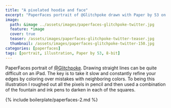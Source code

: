 ```yaml
---
title: "A pixelated hoodie and face"
excerpt: "PaperFaces portrait of @Glitchpoke drawn with Paper by 53 on an iPad."
image: 
  path: &image ../assets/images/paperfaces-glitchpoke-twitter.jpg 
  feature: *image
  cover: true
  teaser: /assets/images/paperfaces-glitchpoke-twitter-teaser.jpg
  thumbnail: /assets/images/paperfaces-glitchpoke-twitter-150.jpg
categories: [paperfaces]
tags: [portrait, illustration, Paper by 53, 8-bit]
---
```


PaperFaces portrait of [@Glitchpoke](https://twitter.com/Glitchpoke). Drawing straight lines can be quite difficult on an iPad. The key is to take it slow and constantly refine your edges by coloring over mistakes with neighboring colors. To being this illustration I roughed out all the pixels in pencil and then used a combination of the fountain and ink pens to darken in each of the squares.

{% include boilerplate/paperfaces-2.md %}
